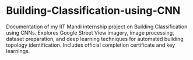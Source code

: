 # Building-Classification-using-CNN
Documentation of my IIT Mandi internship project on Building Classification using CNNs. Explores Google Street View imagery, image processing, dataset preparation, and deep learning techniques for automated building topology identification. Includes official completion certificate and key learnings.
